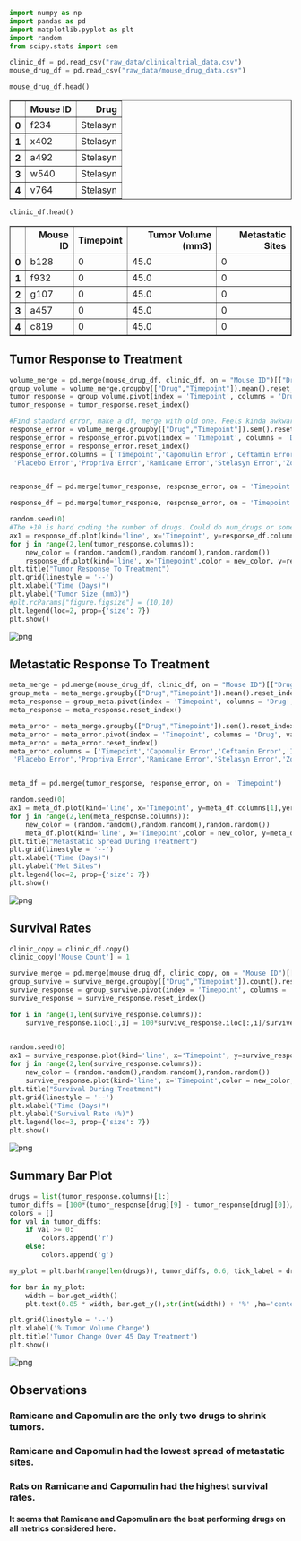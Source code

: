 

```python
import numpy as np
import pandas as pd
import matplotlib.pyplot as plt
import random
from scipy.stats import sem
```


```python
clinic_df = pd.read_csv("raw_data/clinicaltrial_data.csv")
mouse_drug_df = pd.read_csv("raw_data/mouse_drug_data.csv")
```


```python
mouse_drug_df.head()
```




<div>
<style>
    .dataframe thead tr:only-child th {
        text-align: right;
    }

    .dataframe thead th {
        text-align: left;
    }

    .dataframe tbody tr th {
        vertical-align: top;
    }
</style>
<table border="1" class="dataframe">
  <thead>
    <tr style="text-align: right;">
      <th></th>
      <th>Mouse ID</th>
      <th>Drug</th>
    </tr>
  </thead>
  <tbody>
    <tr>
      <th>0</th>
      <td>f234</td>
      <td>Stelasyn</td>
    </tr>
    <tr>
      <th>1</th>
      <td>x402</td>
      <td>Stelasyn</td>
    </tr>
    <tr>
      <th>2</th>
      <td>a492</td>
      <td>Stelasyn</td>
    </tr>
    <tr>
      <th>3</th>
      <td>w540</td>
      <td>Stelasyn</td>
    </tr>
    <tr>
      <th>4</th>
      <td>v764</td>
      <td>Stelasyn</td>
    </tr>
  </tbody>
</table>
</div>




```python
clinic_df.head()
```




<div>
<style>
    .dataframe thead tr:only-child th {
        text-align: right;
    }

    .dataframe thead th {
        text-align: left;
    }

    .dataframe tbody tr th {
        vertical-align: top;
    }
</style>
<table border="1" class="dataframe">
  <thead>
    <tr style="text-align: right;">
      <th></th>
      <th>Mouse ID</th>
      <th>Timepoint</th>
      <th>Tumor Volume (mm3)</th>
      <th>Metastatic Sites</th>
    </tr>
  </thead>
  <tbody>
    <tr>
      <th>0</th>
      <td>b128</td>
      <td>0</td>
      <td>45.0</td>
      <td>0</td>
    </tr>
    <tr>
      <th>1</th>
      <td>f932</td>
      <td>0</td>
      <td>45.0</td>
      <td>0</td>
    </tr>
    <tr>
      <th>2</th>
      <td>g107</td>
      <td>0</td>
      <td>45.0</td>
      <td>0</td>
    </tr>
    <tr>
      <th>3</th>
      <td>a457</td>
      <td>0</td>
      <td>45.0</td>
      <td>0</td>
    </tr>
    <tr>
      <th>4</th>
      <td>c819</td>
      <td>0</td>
      <td>45.0</td>
      <td>0</td>
    </tr>
  </tbody>
</table>
</div>



## Tumor Response to Treatment


```python
volume_merge = pd.merge(mouse_drug_df, clinic_df, on = "Mouse ID")[["Drug", "Timepoint", "Tumor Volume (mm3)"]]
group_volume = volume_merge.groupby(["Drug","Timepoint"]).mean().reset_index()
tumor_response = group_volume.pivot(index = 'Timepoint', columns = 'Drug', values = 'Tumor Volume (mm3)')
tumor_response = tumor_response.reset_index()

#Find standard error, make a df, merge with old one. Feels kinda awkward, but I couldn't find a better example.
response_error = volume_merge.groupby(["Drug","Timepoint"]).sem().reset_index()
response_error = response_error.pivot(index = 'Timepoint', columns = 'Drug', values = 'Tumor Volume (mm3)')
response_error = response_error.reset_index()
response_error.columns = ['Timepoint','Capomulin Error','Ceftamin Error','Infubinol Error','Ketapril Error','Naftisol Error',
 'Placebo Error','Propriva Error','Ramicane Error','Stelasyn Error','Zoniferol Error']


response_df = pd.merge(tumor_response, response_error, on = 'Timepoint')

```


```python
response_df = pd.merge(tumor_response, response_error, on = 'Timepoint')

random.seed(0)
#The +10 is hard coding the number of drugs. Could do num_drugs or something for generality, but I already did it.
ax1 = response_df.plot(kind='line', x='Timepoint', y=response_df.columns[1], yerr=response_df.columns[1+10], linestyle='--', marker='o' )
for j in range(2,len(tumor_response.columns)):
    new_color = (random.random(),random.random(),random.random())
    response_df.plot(kind='line', x='Timepoint',color = new_color, y=response_df.columns[j],yerr=response_df.columns[j+10] , linestyle='--',marker='o' ,ax=ax1 )
plt.title("Tumor Response To Treatment")
plt.grid(linestyle = '--')
plt.xlabel("Time (Days)")
plt.ylabel("Tumor Size (mm3)")
#plt.rcParams["figure.figsize"] = (10,10)
plt.legend(loc=2, prop={'size': 7})
plt.show()
```


![png](output_6_0.png)


## Metastatic Response To Treatment


```python
meta_merge = pd.merge(mouse_drug_df, clinic_df, on = "Mouse ID")[["Drug", "Timepoint", "Metastatic Sites"]]
group_meta = meta_merge.groupby(["Drug","Timepoint"]).mean().reset_index()
meta_response = group_meta.pivot(index = 'Timepoint', columns = 'Drug', values = 'Metastatic Sites')
meta_response = meta_response.reset_index()

meta_error = meta_merge.groupby(["Drug","Timepoint"]).sem().reset_index()
meta_error = meta_error.pivot(index = 'Timepoint', columns = 'Drug', values = 'Metastatic Sites')
meta_error = meta_error.reset_index()
meta_error.columns = ['Timepoint','Capomulin Error','Ceftamin Error','Infubinol Error','Ketapril Error','Naftisol Error',
 'Placebo Error','Propriva Error','Ramicane Error','Stelasyn Error','Zoniferol Error']


meta_df = pd.merge(tumor_response, response_error, on = 'Timepoint')
```


```python
random.seed(0)
ax1 = meta_df.plot(kind='line', x='Timepoint', y=meta_df.columns[1],yerr=meta_df.columns[1+10], linestyle='--', marker='o' )
for j in range(2,len(meta_response.columns)):
    new_color = (random.random(),random.random(),random.random())
    meta_df.plot(kind='line', x='Timepoint',color = new_color, y=meta_df.columns[j],yerr=meta_df.columns[1+10], linestyle='--',marker='o' ,ax=ax1 )
plt.title("Metastatic Spread During Treatment")
plt.grid(linestyle = '--')
plt.xlabel("Time (Days)")
plt.ylabel("Met Sites")
plt.legend(loc=2, prop={'size': 7})
plt.show()
```


![png](output_9_0.png)


## Survival Rates


```python
clinic_copy = clinic_df.copy()
clinic_copy['Mouse Count'] = 1

survive_merge = pd.merge(mouse_drug_df, clinic_copy, on = "Mouse ID")[["Drug", "Timepoint", "Mouse Count"]]
group_survive = survive_merge.groupby(["Drug","Timepoint"]).count().reset_index()
survive_response = group_survive.pivot(index = 'Timepoint', columns = 'Drug', values = 'Mouse Count')
survive_response = survive_response.reset_index()

for i in range(1,len(survive_response.columns)):
    survive_response.iloc[:,i] = 100*survive_response.iloc[:,i]/survive_response.iloc[0,i]
    

```


```python
random.seed(0)
ax1 = survive_response.plot(kind='line', x='Timepoint', y=survive_response.columns[1], linestyle='--', marker='o' )
for j in range(2,len(survive_response.columns)):
    new_color = (random.random(),random.random(),random.random())
    survive_response.plot(kind='line', x='Timepoint',color = new_color, y=survive_response.columns[j], linestyle='--',marker='o' ,ax=ax1 )
plt.title("Survival During Treatment")
plt.grid(linestyle = '--')
plt.xlabel("Time (Days)")
plt.ylabel("Survival Rate (%)")
plt.legend(loc=3, prop={'size': 7})
plt.show()
```


![png](output_12_0.png)


## Summary Bar Plot


```python
drugs = list(tumor_response.columns)[1:]
tumor_diffs = [100*(tumor_response[drug][9] - tumor_response[drug][0])/tumor_response[drug][0] for drug in drugs]
colors = []
for val in tumor_diffs:
    if val >= 0:
        colors.append('r')
    else:
        colors.append('g')

my_plot = plt.barh(range(len(drugs)), tumor_diffs, 0.6, tick_label = drugs, color = colors, alpha = 0.7 )

for bar in my_plot:
    width = bar.get_width()
    plt.text(0.85 * width, bar.get_y(),str(int(width)) + '%' ,ha='center', va='bottom', color = 'w')

plt.grid(linestyle = '--')
plt.xlabel('% Tumor Volume Change')
plt.title('Tumor Change Over 45 Day Treatment')
plt.show()

```


![png](output_14_0.png)


## Observations

### Ramicane and Capomulin are the only two drugs to shrink tumors.
### Ramicane and Capomulin had the lowest spread of metastatic sites.
### Rats on Ramicane and Capomulin had the highest survival rates.

#### It seems that Ramicane and Capomulin are the best performing drugs on all metrics considered here.
